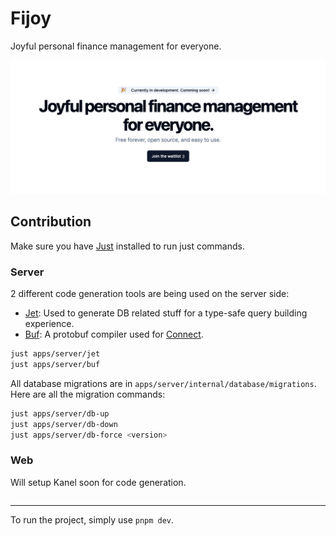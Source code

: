 # Fijoy

Joyful personal finance management for everyone.

![Fijoy Home](./assets/readme.png)

## Contribution

Make sure you have [Just](https://github.com/casey/just) installed to run just commands.

### Server

2 different code generation tools are being used on the server side:

- [Jet](https://github.com/go-jet/jet): Used to generate DB related stuff for
  a type-safe query building experience.
- [Buf](https://github.com/bufbuild/buf): A protobuf compiler used
  for [Connect](https://connectrpc.com/docs/go/getting-started).

```bash
just apps/server/jet
just apps/server/buf
```

All database migrations are in `apps/server/internal/database/migrations`.
Here are all the migration commands:

```bash
just apps/server/db-up
just apps/server/db-down
just apps/server/db-force <version>
```

### Web

Will setup Kanel soon for code generation.

```bash

```

---

To run the project, simply use `pnpm dev`.
